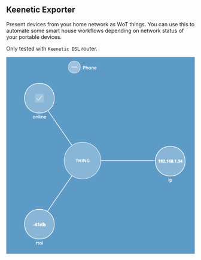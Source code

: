 Keenetic Exporter
-----------------

Present devices from your home network as WoT things. You can use this to automate some smart house workflows depending on network status of your portable devices.

Only tested with `Keenetic DSL` router.

![some idea of what this does](./screenshot.png)
